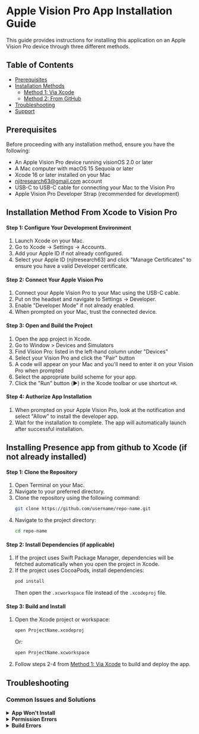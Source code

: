 # Apple Vision Pro App Installation Guide

This guide provides instructions for installing this application on an Apple Vision Pro device through three different methods.

## Table of Contents

- [Prerequisites](#prerequisites)
- [Installation Methods](#installation-methods)
  - [Method 1: Via Xcode](#method-1-via-xcode)
  - [Method 2: From GitHub](#method-3-from-github)
- [Troubleshooting](#troubleshooting)
- [Support](#support)

## Prerequisites

Before proceeding with any installation method, ensure you have the following:

* An Apple Vision Pro device running visionOS 2.0 or later
* A Mac computer with macOS 15 Sequoia or later
* Xcode 16 or later installed on your Mac
* njitresearch63@gmail.com account
* USB-C to USB-C cable for connecting your Mac to the Vision Pro
* Apple Vision Pro Developer Strap (recommended for development)

## Installation Method From Xcode to Vision Pro

#### Step 1: Configure Your Development Environment

1. Launch Xcode on your Mac.
2. Go to Xcode → Settings → Accounts.
3. Add your Apple ID if not already configured.
4. Select your Apple ID (njitresearch63) and click "Manage Certificates" to ensure you have a valid Developer certificate.

#### Step 2: Connect Your Apple Vision Pro

1. Connect your Apple Vision Pro to your Mac using the USB-C cable.
2. Put on the headset and navigate to Settings → Developer.
3. Enable "Developer Mode" if not already enabled.
4. When prompted on your Mac, trust the connected device.

#### Step 3: Open and Build the Project

1. Open the app project in Xcode.
2. Go to Window > Devices and Simulators
3. Find Vision Pro: listed in the left-hand column under "Devices"
4. Select your Vision Pro and click the "Pair" button
5. A code will appear on your Mac and you'll need to enter it on your Vision Pro when prompted
6. Select the appropriate build scheme for your app.
7. Click the "Run" button (▶️) in the Xcode toolbar or use shortcut `⌘R`.

#### Step 4: Authorize App Installation

1. When prompted on your Apple Vision Pro, look at the notification and select "Allow" to install the developer app.
2. Wait for the installation to complete. The app will automatically launch after successful installation.

## Installing Presence app from github to Xcode (if not already installed)

#### Step 1: Clone the Repository

1. Open Terminal on your Mac.
2. Navigate to your preferred directory.
3. Clone the repository using the following command:
   ```bash
   git clone https://github.com/username/repo-name.git
   ```
4. Navigate to the project directory:
   ```bash
   cd repo-name
   ```

#### Step 2: Install Dependencies (if applicable)

1. If the project uses Swift Package Manager, dependencies will be fetched automatically when you open the project in Xcode.
2. If the project uses CocoaPods, install dependencies:
   ```bash
   pod install
   ```
   Then open the `.xcworkspace` file instead of the `.xcodeproj` file.

#### Step 3: Build and Install

1. Open the Xcode project or workspace:
   ```bash
   open ProjectName.xcodeproj
   ```
   Or:
   ```bash
   open ProjectName.xcworkspace
   ```
2. Follow steps 2-4 from [Method 1: Via Xcode](#method-1-via-xcode) to build and deploy the app.

## Troubleshooting

### Common Issues and Solutions

<details>
<summary><b>App Won't Install</b></summary>

- Ensure your Apple Vision Pro is running a compatible visionOS version.
- Verify that your developer certificate is valid and not expired.
- Check that your device has sufficient storage space.
- Restart both your Mac and Apple Vision Pro device.
</details>

<details>
<summary><b>Permission Errors</b></summary>

- Make sure your Apple ID has the necessary permissions to deploy apps.
- For enterprise distribution, verify the device is properly provisioned with your organization's profile.
</details>

<details>
<summary><b>Build Errors</b></summary>

- Update Xcode to the latest version.
- Clean the build folder (`Shift + ⌘ + K`) and rebuild the project.
- Verify that all dependencies are correctly installed and compatible.
</details>
